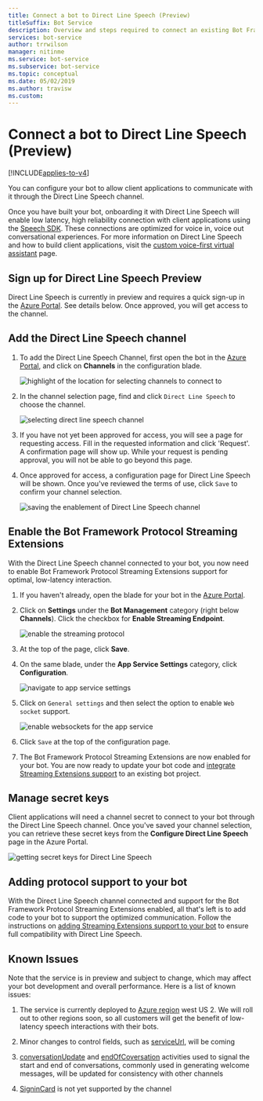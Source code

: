 ```yaml
---
title: Connect a bot to Direct Line Speech (Preview)
titleSuffix: Bot Service
description: Overview and steps required to connect an existing Bot Framework bot to the Direct Line Speech channel for voice in, voice out interaction with high reliability and low latency.
services: bot-service
author: trrwilson
manager: nitinme
ms.service: bot-service
ms.subservice: bot-service
ms.topic: conceptual
ms.date: 05/02/2019
ms.author: travisw
ms.custom: 
---
```


# Connect a bot to Direct Line Speech (Preview)

[!INCLUDE[applies-to-v4](includes/applies-to.md)]

You can configure your bot to allow client applications to communicate with it through the Direct Line Speech channel.

Once you have built your bot, onboarding it with Direct Line Speech will enable low latency, high reliability connection with client applications using the [Speech SDK](https://aka.ms/speech/sdk). These connections are optimized for voice in, voice out conversational experiences. For more information on Direct Line Speech and how to build client applications, visit the [custom voice-first virtual assistant](https://aka.ms/bots/speech/va) page.  

## Sign up for Direct Line Speech Preview

Direct Line Speech is currently in preview and requires a quick sign-up in the [Azure Portal](https://portal.azure.com). See details below. Once approved, you will get access to the channel.

## Add the Direct Line Speech channel

1. To add the Direct Line Speech Channel, first open the bot in the [Azure Portal](https://portal.azure.com), and click on **Channels** in the configuration blade.

    ![highlight of the location for selecting channels to connect to](media/voice-first-virtual-assistants/bot-service-channel-directlinespeech-selectchannel.png "selecting channels")

1. In the channel selection page, find and click `Direct Line Speech` to choose the channel.

    ![selecting direct line speech channel](media/voice-first-virtual-assistants/bot-service-channel-directlinespeech-connectspeechchannel.png "connecting Direct Line Speech")

1. If you have not yet been approved for access, you will see a page for requesting access. Fill in the requested information and click 'Request'. A confirmation page will show up. While your request is pending approval, you will not be able to go beyond this page.   

1. Once approved for access, a configuration page for Direct Line Speech will be shown. Once you've reviewed the terms of use, click `Save` to confirm your channel selection.

    ![saving the enablement of Direct Line Speech channel](media/voice-first-virtual-assistants/bot-service-channel-directlinespeech-savechannel.png "Save the channel configuration")

## Enable the Bot Framework Protocol Streaming Extensions

With the Direct Line Speech channel connected to your bot, you now need to enable Bot Framework Protocol Streaming Extensions support for optimal, low-latency interaction.

1. If you haven't already, open the blade for your bot in the [Azure Portal](https://portal.azure.com). 

1. Click on **Settings** under the **Bot Management** category (right below **Channels**). Click the checkbox for **Enable Streaming Endpoint**.

    ![enable the streaming protocol](media/voice-first-virtual-assistants/bot-service-channel-directlinespeech-enablestreamingsupport.png "enable streaming extension support")

1. At the top of the page, click **Save**.

1. On the same blade, under the **App Service Settings** category, click **Configuration**.

    ![navigate to app service settings](media/voice-first-virtual-assistants/bot-service-channel-directlinespeech-configureappservice.png "configure the app service")

1. Click on `General settings` and then select the option to enable `Web socket` support.

    ![enable websockets for the app service](media/voice-first-virtual-assistants/bot-service-channel-directlinespeech-enablewebsockets.png "enable websockets")

1. Click `Save` at the top of the configuration page.

1. The Bot Framework Protocol Streaming Extensions are now enabled for your bot. You are now ready to update your bot code and [integrate Streaming Extensions support](https://aka.ms/botframework/addstreamingprotocolsupport) to an existing bot project.

## Manage secret keys

Client applications will need a channel secret to connect to your bot through the Direct Line Speech channel. Once you've saved your channel selection, you can retrieve these secret keys from the **Configure Direct Line Speech** page in the Azure Portal.

![getting secret keys for Direct Line Speech](media/voice-first-virtual-assistants/bot-service-channel-directlinespeech-getspeechsecretkeys.png "getting secret keys for Direct Line Speech")

## Adding protocol support to your bot

With the Direct Line Speech channel connected and support for the Bot Framework Protocol Streaming Extensions enabled, all that's left is to add code to your bot to support the optimized communication. Follow the instructions on [adding Streaming Extensions support to your bot](https://aka.ms/botframework/addstreamingprotocolsupport) to ensure full compatibility with Direct Line Speech.

## Known Issues

Note that the service is in preview and subject to change, which may affect your bot development and overall performance. Here is a list of known issues: 

1. The service is currently deployed to [Azure region](https://azure.microsoft.com/en-us/global-infrastructure/regions/) west US 2. We will roll out to other regions soon, so all customers will get the benefit of low-latency speech interactions with their bots.

1. Minor changes to control fields, such as [serviceUrl](https://github.com/Microsoft/BotBuilder/blob/master/specs/botframework-activity/botframework-activity.md#service-url), will be coming

1. [conversationUpdate](https://github.com/Microsoft/BotBuilder/blob/master/specs/botframework-activity/botframework-activity.md#conversation-update-activity) and [endOfCoversation](https://github.com/Microsoft/BotBuilder/blob/master/specs/botframework-activity/botframework-activity.md#end-of-conversation-activity) activities used to signal the start and end of conversations, commonly used in generating welcome messages, will be updated for consistency with other channels

1. [SigninCard](https://docs.microsoft.com/en-us/azure/bot-service/rest-api/bot-framework-rest-connector-add-rich-cards?view=azure-bot-service-4.0) is not yet supported by the channel 
